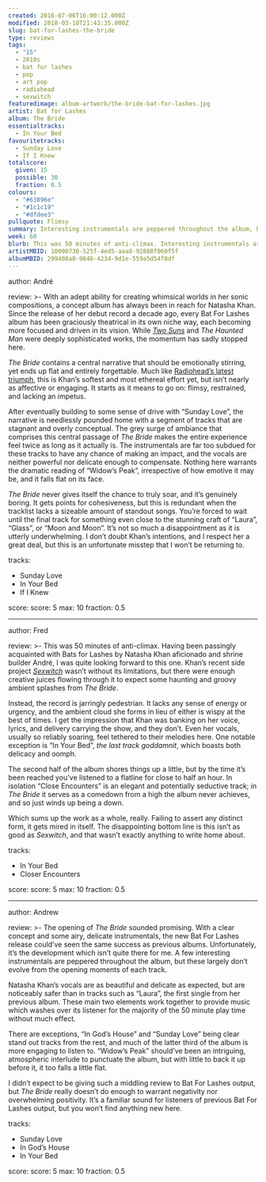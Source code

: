 ```yaml
---
created: 2016-07-06T16:00:12.000Z
modified: 2018-03-10T21:43:35.000Z
slug: bat-for-lashes-the-bride
type: reviews
tags:
  - "15"
  - 2010s
  - bat for lashes
  - pop
  - art pop
  - radiohead
  - sexwitch
featuredimage: album-artwork/the-bride-bat-for-lashes.jpg
artist: Bat for Lashes
album: The Bride
essentialtracks:
  - In Your Bed
favouritetracks:
  - Sunday Love
  - If I Knew
totalscore:
  given: 15
  possible: 30
  fraction: 0.5
colours:
  - "#63896e"
  - "#1c1c19"
  - "#dfdee3"
pullquote: Flimsy
summary: Interesting instrumentals are peppered throughout the album, but these largely don't evolve from the opening moments of each track. Natasha Khan's vocals are as beautiful and delicate as expected, but are noticeably safer than in tracks such as "Laura".
week: 60
blurb: This was 50 minutes of anti-climax. Interesting instrumentals are peppered throughout, but they mostly fail to evolve from the opening moments of each track.
artistMBID: 10000730-525f-4ed5-aaa8-92888f060f5f
albumMBID: 299408a0-9846-4234-9d1e-559a5d54f8df
---
```

author: André

review: >-
  With an adept ability for creating whimsical worlds in her sonic compositions, a concept album has always been in reach for Natasha Khan. Since the release of her debut record a decade ago, every Bat For Lashes album has been graciously theatrical in its own niche way, each becoming more focused and driven in its vision. While [*Two Suns*](/reviews/bat-for-lashes-two-suns/) and *The Haunted Man* were deeply sophisticated works, the momentum has sadly stopped here. 
  
  *The Bride* contains a central narrative that should be emotionally stirring, yet ends up flat and entirely forgettable. Much like [Radiohead’s latest triumph](/reviews/radiohead-a-moon-shaped-pool/), this is Khan’s softest and most ethereal effort yet, but isn’t nearly as affective or engaging. It starts as it means to go on: flimsy, restrained, and lacking an impetus. 
  
  After eventually building to some sense of drive with “Sunday Love”, the narrative is needlessly pounded home with a segment of tracks that are stagnant and overly conceptual. The grey surge of ambiance that comprises this central passage of *The Bride* makes the entire experience feel twice as long as it actually is. The instrumentals are far too subdued for these tracks to have any chance of making an impact, and the vocals are neither powerful nor delicate enough to compensate. Nothing here warrants the dramatic reading of “Widow’s Peak”, irrespective of how emotive it may be, and it falls flat on its face. 
  
  *The Bride* never gives itself the chance to truly soar, and it’s genuinely boring. It gets points for cohesiveness, but this is redundant when the tracklist lacks a sizeable amount of standout songs. You’re forced to wait until the final track for something even close to the stunning craft of “Laura”, “Glass”, or “Moon and Moon”. It’s not so much a disappointment as it is utterly underwhelming. I don’t doubt Khan’s intentions, and I respect her a great deal, but this is an unfortunate misstep that I won’t be returning to.

tracks:
  - Sunday Love
  - ­In Your Bed
  - ­If I Knew

score:
  score: 5
  max: 10
  fraction: 0.5

---
author: Fred

review: >-
  This was 50 minutes of anti-climax. Having been passingly acquainted with Bats for Lashes by Natasha Khan aficionado and shrine builder André, I was quite looking forward to this one. Khan’s recent side project [*Sexwitch*](/reviews/sexwitch-sexwitch/) wasn’t without its limitations, but there were enough creative juices flowing through it to expect some haunting and groovy ambient splashes from *The Bride*. 
  
  Instead, the record is jarringly pedestrian. It lacks any sense of energy or urgency, and the ambient cloud she forms in lieu of either is wispy at the best of times. I get the impression that Khan was banking on her voice, lyrics, and delivery carrying the show, and they don’t. Even her vocals, usually so reliably soaring, feel tethered to their melodies here. One notable exception is “In Your Bed”, *the last track goddamnit*, which boasts both delicacy and oomph. 
  
  The second half of the album shores things up a little, but by the time it’s been reached you’ve listened to a flatline for close to half an hour. In isolation “Close Encounters” is an elegant and potentially seductive track; in *The Bride* it serves as a comedown from a high the album never achieves, and so just winds up being a down. 
  
  Which sums up the work as a whole, really. Failing to assert any distinct form, it gets mired in itself. The disappointing bottom line is this isn’t as good as *Sexwitch*, and that wasn’t exactly anything to write home about.

tracks:
  - In Your Bed
  - ­Closer Encounters

score:
  score: 5
  max: 10
  fraction: 0.5

---
author: Andrew

review: >-
  The opening of *The Bride* sounded promising. With a clear concept and some airy, delicate instrumentals, the new Bat For Lashes release could’ve seen the same success as previous albums. Unfortunately, it’s the development which isn’t quite there for me. A few interesting instrumentals are peppered throughout the album, but these largely don’t evolve from the opening moments of each track. 
  
  Natasha Khan’s vocals are as beautiful and delicate as expected, but are noticeably safer than in tracks such as “Laura”, the first single from her previous album. These main two elements work together to provide music which washes over its listener for the majority of the 50 minute play time without much effect. 
  
  There are exceptions, “In God’s House” and “Sunday Love” being clear stand out tracks from the rest, and much of the latter third of the album is more engaging to listen to. “Widow’s Peak” should’ve been an intriguing, atmospheric interlude to punctuate the album, but with little to back it up before it, it too falls a little flat. 
  
  I didn’t expect to be giving such a middling review to Bat For Lashes output, but *The Bride* really doesn’t do enough to warrant negativity nor overwhelming positivity. It’s a familiar sound for listeners of previous Bat For Lashes output, but you won’t find anything new here.

tracks:
  - Sunday Love
  - ­In God’s House
  - ­In Your Bed
  
score:
  score: 5
  max: 10
  fraction: 0.5
